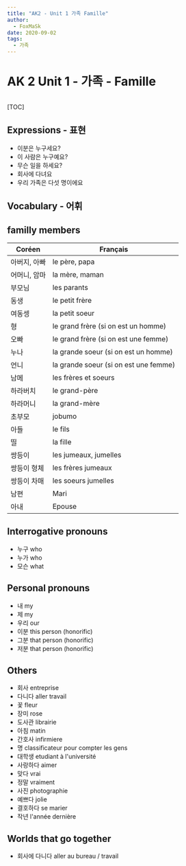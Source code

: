 ```yaml
---
title: "AK2 - Unit 1 가족 Famille"
author:
  - FoxMaSk
date: 2020-09-02
tags: 
  - 가족
---
```

# AK 2 Unit 1 - 가족 - Famille
```toc
```

[TOC]

## Expressions - 표현

* 이분은 누구세요?
* 이 사람은 누구예요?
* 무슨 일을 하세요?
* 회사에 다녀요
* 우리 가족은 다섯 명이에요

## Vocabulary - 어휘

## familly members

| Coréen       | Français                              |
| ------------ | ------------------------------------- |
| 아버지, 아빠 | le père, papa                         |
| 어머니, 암마 | la mère, maman                        |
| 부모님       | les parants                           |
| 동생         | le petit frère                        |
| 여동셍       | la petit soeur                        |
| 형           | le grand frère (si on est un homme)   |
| 오빠         | le grand frère (si on est une femme)  |
| 누나         | la grande soeur (si on est un homme)  |
| 언니         | la grande soeur (si on est une femme) |
| 남메         | les frères et soeurs                  |
| 하라버치     | le grand-père                         |
| 하라머니     | la grand-mère                         |
| 초부모       | jobumo                                |
| 아들         | le fils                               |
| 띨           | la fille                              |
| 쌍등이       | les jumeaux, jumelles                 |
| 쌍등이 형체  | les frères jumeaux                    |
| 쌍등이 차매  | les soeurs jumelles                   |
| 남편         | Mari                                  |
| 아내         | Epouse                                |

## Interrogative pronouns

* 누구 who
* 누가 who
* 모슨 what

## Personal pronouns

* 내 my
* 제 my 
* 우리 our
* 이분 this person (honorific)
* 그분 that person (honorific)
* 저분 that person (honorific)

## Others

* 회사 entreprise
* 다니다 aller travail
* 꽃 fleur
* 장미 rose
* 도사관 librairie
* 아침 matin
* 간호사 infirmiere
* 명 classificateur pour compter les gens
* 대학생 etudiant à l'université
* 사랑하다 aimer
* 맞다 vrai
* 정말 vraiment
* 사진 photographie
* 예쁘다 jolie
* 결호하다 se marier
* 작년 l'année dernière

## Worlds that go together

* 회사에 다니다 aller au bureau / travail

